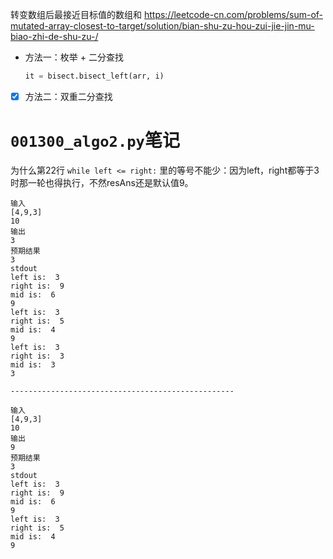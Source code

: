 
转变数组后最接近目标值的数组和 https://leetcode-cn.com/problems/sum-of-mutated-array-closest-to-target/solution/bian-shu-zu-hou-zui-jie-jin-mu-biao-zhi-de-shu-zu-/
- 方法一：枚举 + 二分查找
  ```py
  it = bisect.bisect_left(arr, i)
  ```
- [x] 方法二：双重二分查找

# `001300_algo2.py`笔记

为什么第22行 `while left <= right:` 里的等号不能少：因为left，right都等于3时那一轮也得执行，不然resAns还是默认值9。
```
输入
[4,9,3]
10
输出
3
预期结果
3
stdout
left is:  3
right is:  9
mid is:  6
9
left is:  3
right is:  5
mid is:  4
9
left is:  3
right is:  3
mid is:  3
3

--------------------------------------------------

输入
[4,9,3]
10
输出
9
预期结果
3
stdout
left is:  3
right is:  9
mid is:  6
9
left is:  3
right is:  5
mid is:  4
9
```
